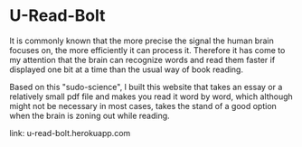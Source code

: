 # U-Read-Bolt
It is commonly known that the more precise the signal the human brain focuses on, the more efficiently it can process it.
Therefore it has come to my attention that the brain can recognize words and read them faster if displayed one bit at a time than the usual way of book reading.

Based on this "sudo-science", I built this website that takes an essay or a relatively small pdf file and makes you read it word by word, which although might not be necessary in most cases, takes the stand of a good option when the brain is zoning out while reading.

link: u-read-bolt.herokuapp.com

